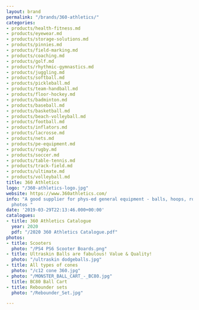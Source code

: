 ```yaml
---
layout: brand
permalink: "/brands/360-athletics/"
categories:
- products/health-fitness.md
- products/eyewear.md
- products/storage-solutions.md
- products/pinnies.md
- products/field-marking.md
- products/coaching.md
- products/golf.md
- products/rhythmic-gymnastics.md
- products/juggling.md
- products/softball.md
- products/pickleball.md
- products/team-handball.md
- products/floor-hockey.md
- products/badminton.md
- products/baseball.md
- products/basketball.md
- products/beach-volleyball.md
- products/football.md
- products/inflators.md
- products/lacrosse.md
- products/nets.md
- products/pe-equipment.md
- products/rugby.md
- products/soccer.md
- products/table-tennis.md
- products/track-field.md
- products/ultimate.md
- products/volleyball.md
title: 360 Athletics
logo: "/360-athletics-logo.jpg"
website: https://www.360athletics.com/
info: "A good supplier for phys-ed general equipment - balls, hoops, ropes etc\n\nThe
  photos "
date: '2019-03-29T22:13:46.000+00:00'
catalogues:
- title: 360 Athletics Catalogue
  year: 2020
  pdf: "/2020 360 Athletics Catalogue.pdf"
photos:
- title: Scooters
  photo: "/PS4 PS6 Scooter Boards.png"
- title: Ultraskin Balls are fabulous! Value & Quality!
  photo: "/ultraskin dodgeballs.jpg"
- title: All types of cones
  photo: "/c12 cone 360.jpg"
- photo: "/MONSTER_BALL_CART_-_BC80.jpg"
  title: BC80 Ball Cart
- title: Rebounder sets
  photo: "/Rebounder_Set.jpg"

---
```

